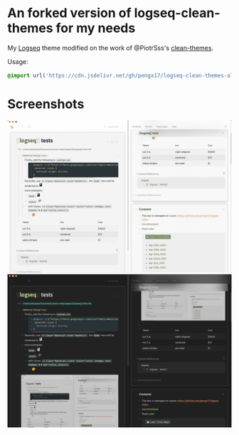 # An forked version of logseq-clean-themes for my needs

My [Logseq](https://logseq.com) theme modified on the work of @PiotrSss's [clean-themes](https://github.com/PiotrSss/logseq-clean-themes).

Usage:

```css
@import url('https://cdn.jsdelivr.net/gh/pengx17/logseq-clean-themes-alt@1.0.6/custom.css');
```

# Screenshots
![white](./white.png)
![black](./black.png)
